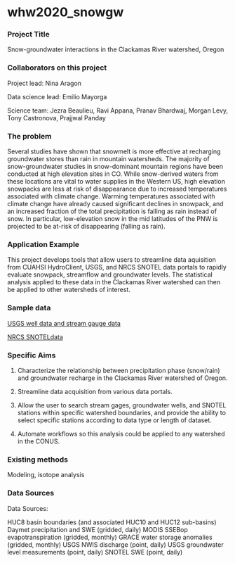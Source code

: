 # whw2020_snowgw

### Project Title
Snow-groundwater interactions in the Clackamas River watershed, Oregon

### Collaborators on this project
Project lead: Nina Aragon

Data science lead: Emilio Mayorga

Science team: Jezra Beaulieu, Ravi Appana, Pranav Bhardwaj, Morgan Levy, Tony Castronova, Prajjwal Panday

### The problem
Several studies have shown that snowmelt is more effective at recharging groundwater stores than rain in mountain watersheds. The majority of snow-groundwater studies in snow-dominant mountain regions have been conducted at high elevation sites in CO. While snow-derived waters from these locations are vital to water supplies in the Western US, high elevation snowpacks are less at risk of disappearance due to increased temperatures associated with climate change. Warming temperatures associated with climate change have already caused significant declines in snowpack, and an increased fraction of the total precipitation is falling as rain instead of snow. In particular, low-elevation snow in the mid latitudes of the PNW is projected to be at-risk of disappearing (falling as rain). 
 
### Application Example
This project develops tools that allow users to streamline data aquisition from CUAHSI HydroClient, USGS, and NRCS SNOTEL data portals to rapidly evaluate snowpack, streamflow and groundwater levels. The statistical analysis applied to these data in the Clackamas River watershed can then be applied to other watersheds of interest. 

### Sample data
[USGS well data and stream gauge data](https://waterdata.usgs.gov/nwis)

[NRCS SNOTELdata](https://www.wcc.nrcs.usda.gov/snow/)

### Specific Aims
1. Characterize the relationship between precipitation phase (snow/rain) and groundwater recharge in the Clackamas River watershed of Oregon.

2. Streamline data acquisition from various data portals. 

3. Allow the user to search stream gages, groundwater wells, and SNOTEL stations within specific watershed boundaries, and provide the ability to select specific stations according to data type or length of dataset. 

4. Automate workflows so this analysis could be applied to any watershed in the CONUS. 

### Existing methods
Modeling, isotope analysis

### Data Sources
Data Sources:

HUC8 basin boundaries (and associated HUC10 and HUC12 sub-basins)
Daymet precipitation and SWE (gridded, daily)
MODIS SSEBop evapotranspiration (gridded, monthly)
GRACE water storage anomalies (gridded, monthly)
USGS NWIS discharge (point, daily)
USGS groundwater level measurements (point, daily)
SNOTEL SWE (point, daily)

